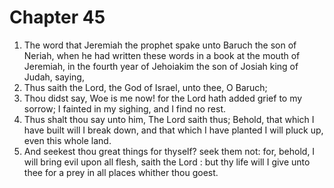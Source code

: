 # Chapter 45

1. The word that Jeremiah the prophet spake unto Baruch the son of Neriah, when he had written these words in a book at the mouth of Jeremiah, in the fourth year of Jehoiakim the son of Josiah king of Judah, saying,
2. Thus saith the Lord, the God of Israel, unto thee, O Baruch;
3. Thou didst say, Woe is me now! for the Lord hath added grief to my sorrow; I fainted in my sighing, and I find no rest.
4. Thus shalt thou say unto him, The Lord saith thus; Behold, that which I have built will I break down, and that which I have planted I will pluck up, even this whole land.
5. And seekest thou great things for thyself? seek them not: for, behold, I will bring evil upon all flesh, saith the Lord : but thy life will I give unto thee for a prey in all places whither thou goest.

